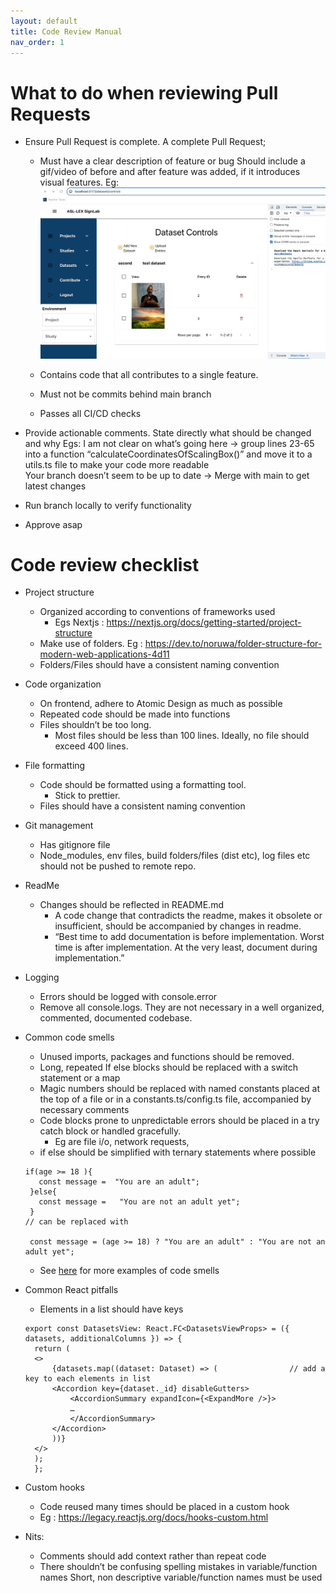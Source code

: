 ```yaml
---
layout: default
title: Code Review Manual
nav_order: 1
---
```


# What to do when reviewing Pull Requests
- Ensure Pull Request is complete. A complete Pull      Request;
  - Must have a clear description of feature or bug 
Should include a gif/video of before and after feature was added, if it introduces visual features. 
Eg: ![Screenshot of deletion feature](delete-entry.gif)


  - Contains code that all contributes to a single feature.
  - Must not be commits behind main branch
  - Passes all CI/CD checks

- Provide actionable comments. 
State directly what should be changed and why
Egs: 
I am not clear on what’s going here -> group lines 23-65 into a function “calculateCoordinatesOfScalingBox()”  and move it to a utils.ts file to make your code more readable	
Your branch doesn’t seem to be up to date -> Merge with main to get latest changes

- Run branch locally to verify functionality
- Approve asap


# Code review checklist
- Project structure
  - Organized according to conventions of frameworks used
    - Egs
Nextjs : https://nextjs.org/docs/getting-started/project-structure
  - Make use of folders. Eg : https://dev.to/noruwa/folder-structure-for-modern-web-applications-4d11 
  - Folders/Files should have a consistent naming convention 

- Code organization
  - On frontend, adhere to Atomic Design as much as possible
  - Repeated code should be made into functions
  - Files shouldn’t be too long. 
    - Most files should be less than 100 lines. Ideally, no file should exceed 400 lines.

- File formatting
  - Code should be formatted using a formatting tool. 
    - Stick to prettier. 
  - Files should have a consistent naming convention 
- Git management
  - Has gitignore file
  - Node_modules, env files, build folders/files (dist etc), log files etc should not be pushed to remote repo.

- ReadMe
  - Changes should be reflected in README.md
    - A code change that contradicts the readme, makes it obsolete or insufficient, should be accompanied by changes in readme. 
    - “Best time to add documentation is before implementation. Worst time is after implementation. At the very least, document during implementation.”
- Logging
  - Errors should be logged with console.error 
  - Remove all console.logs. They are not necessary in a well organized, commented, documented codebase.
- Common code smells
  - Unused imports, packages and functions should be removed. 
  - Long, repeated If else blocks should be replaced with a switch statement or a map
  - Magic numbers should be replaced with named constants placed at the top of a file or in a constants.ts/config.ts file, accompanied by necessary comments
  - Code blocks prone to unpredictable errors should be placed in a try catch block or handled gracefully. 
    - Eg are file i/o, network requests, 
  - if else should be simplified with ternary statements where possible

  ```
  if(age >= 18 ){
     const message =  "You are an adult";
   }else{
     const message =   "You are not an adult yet";
   }
  // can be replaced with 

   const message = (age >= 18) ? "You are an adult" : "You are not an adult yet";

  ```
  - See [here](https://axolo.co/blog/p/top-10-code-smells-to-identify-in-pull-requests-with-code-examples) for more examples of code smells

- Common React pitfalls
  - Elements in a list should have keys
  ```
  export const DatasetsView: React.FC<DatasetsViewProps> = ({ datasets, additionalColumns }) => {
    return (
    <>
        {datasets.map((dataset: Dataset) => (				 // add a key to each elements in list 
        <Accordion key={dataset._id} disableGutters>
            <AccordionSummary expandIcon={<ExpandMore />}>
            …
            </AccordionSummary>       
        </Accordion>
        ))}
    </>
    );
    };

  ```
- Custom hooks
  - Code reused many times should be placed in a custom hook
  - Eg : https://legacy.reactjs.org/docs/hooks-custom.html 
- Nits:
  - Comments should add context rather than repeat code
  - There shouldn’t be confusing spelling mistakes in variable/function names
Short, non descriptive variable/function names must be used


